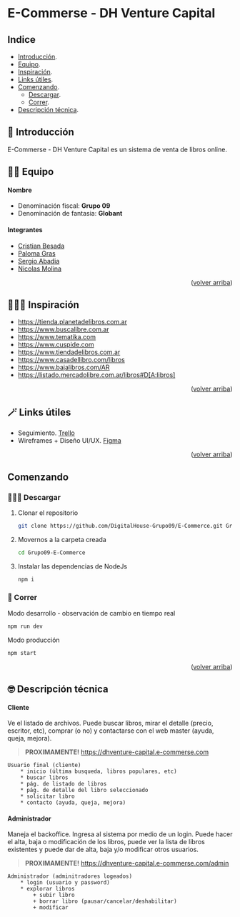 <div id="top"></div>

# E-Commerse - DH Venture Capital


<!-- INDEX -->
## Indice

* [Introducción][introduction].
* [Equipo][team].
* [Inspiración][inspiration].
* [Links útiles][helper_links].
* [Comenzando][getting_started].
	- [Descargar][download].
	- [Correr][run].
* [Descripción técnica][details].


<!-- INTRODUCTION -->
## 🤯 Introducción

E-Commerse - DH Venture Capital es un sistema de venta de libros online.


<!-- TEAM -->
## 👬👫 Equipo

#### Nombre
- Denominación fiscal: **Grupo 09**
- Denominación de fantasia: **Globant**

#### Integrantes
 * [Cristian Besada](https://github.com/cristianebes)
 * [Paloma Gras](https://github.com/PalomaG11)
 * [Sergio Abadia](https://github.com/Garasaki)
 * [Nicolas Molina](https://github.com/comodinx)

<p align="right">(<a href="#top">volver arriba</a>)</p>


<!-- INSPIRATION -->
## 👨🏻‍🏫 Inspiración

 * https://tienda.planetadelibros.com.ar
 * https://www.buscalibre.com.ar
 * https://www.tematika.com
 * https://www.cuspide.com
 * https://www.tiendadelibros.com.ar
 * https://www.casadellibro.com/libros
 * https://www.bajalibros.com/AR
 * https://listado.mercadolibre.com.ar/libros#D[A:libros]

<p align="right">(<a href="#top">volver arriba</a>)</p>


<!-- HELPER LINKS -->
## 🪄 Links útiles

* Seguimiento. [Trello](https://trello.com/b/JwisJ7RO)
* Wireframes + Diseño UI/UX. [Figma](https://www.figma.com/file/sx843dH2Djp7oQiAv3VfVX/DH-Venture-Capital---E-Commerse?node-id=18%3A109)

<p align="right">(<a href="#top">volver arriba</a>)</p>


<!-- GETTING STARTED -->
## Comenzando

### 👩🏼‍💻 Descargar

1. Clonar el repositorio
   ```sh
   git clone https://github.com/DigitalHouse-Grupo09/E-Commerce.git Grupo09-E-Commerce
   ```
3. Movernos a la carpeta creada
   ```sh
   cd Grupo09-E-Commerce
   ```
3. Instalar las dependencias de NodeJs
   ```sh
   npm i
   ```

### 🚀 Correr

Modo desarrollo - observación de cambio en tiempo real
```sh
npm run dev
```

Modo producción
```sh
npm start
```

<p align="right">(<a href="#top">volver arriba</a>)</p>


<!-- FEATURES -->
## 🤓 Descripción técnica

#### Cliente
Ve el listado de archivos. Puede buscar libros, mirar el detalle (precio, escritor, etc), comprar (o no) y contactarse con el web master (ayuda, queja, mejora).

> **PROXIMAMENTE!** https://dhventure-capital.e-commerse.com

```
Usuario final (cliente)
    * inicio (última busqueda, libros populares, etc)
    * buscar libros
    * pág. de listado de libros
    * pág. de detalle del libro seleccionado
    * solicitar libro
    * contacto (ayuda, queja, mejora)
```


#### Administrador
Maneja el backoffice. Ingresa al sistema por medio de un login. Puede hacer el alta, baja o modificación de los libros, puede ver la lista de libros existentes y puede dar de alta, baja y/o modificar otros usuarios.

> **PROXIMAMENTE!** https://dhventure-capital.e-commerse.com/admin

```
Administrador (adminitradores logeados)
    * login (usuario y password)
    * explorar libros
        + subir libro
        + borrar libro (pausar/cancelar/deshabilitar)
        + modificar
```

<!-- deep links -->
[introduction]: #-introducción
[team]: #-equipo
[inspiration]: #-inspiración
[helper_links]: #-links-útiles
[getting_started]: #comenzando
[download]: #-descargar
[run]: #-correr
[details]: #-descripción-técnica
